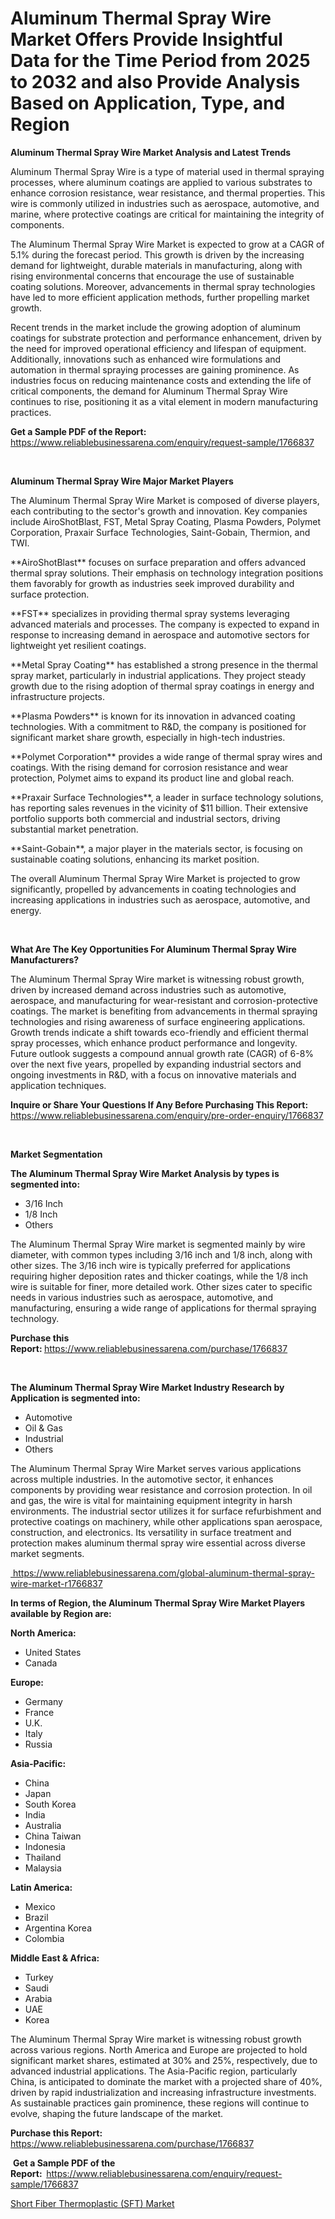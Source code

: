 <p><h1>Aluminum Thermal Spray Wire Market Offers Provide Insightful Data for the Time Period from 2025 to 2032 and also Provide Analysis Based on Application, Type, and Region</h1></p><p><strong>Aluminum Thermal Spray Wire Market Analysis and Latest Trends</strong></p>
<p><p>Aluminum Thermal Spray Wire is a type of material used in thermal spraying processes, where aluminum coatings are applied to various substrates to enhance corrosion resistance, wear resistance, and thermal properties. This wire is commonly utilized in industries such as aerospace, automotive, and marine, where protective coatings are critical for maintaining the integrity of components.</p><p>The Aluminum Thermal Spray Wire Market is expected to grow at a CAGR of 5.1% during the forecast period. This growth is driven by the increasing demand for lightweight, durable materials in manufacturing, along with rising environmental concerns that encourage the use of sustainable coating solutions. Moreover, advancements in thermal spray technologies have led to more efficient application methods, further propelling market growth.</p><p>Recent trends in the market include the growing adoption of aluminum coatings for substrate protection and performance enhancement, driven by the need for improved operational efficiency and lifespan of equipment. Additionally, innovations such as enhanced wire formulations and automation in thermal spraying processes are gaining prominence. As industries focus on reducing maintenance costs and extending the life of critical components, the demand for Aluminum Thermal Spray Wire continues to rise, positioning it as a vital element in modern manufacturing practices.</p></p>
<p><strong>Get a Sample PDF of the Report:&nbsp;</strong> <a href="https://www.reliablebusinessarena.com/enquiry/request-sample/1766837?utm_campaign=3270&utm_medium=2&utm_source=Github&utm_content=ia&utm_term=03042025&utm_id=aluminum-thermal-spray-wire">https://www.reliablebusinessarena.com/enquiry/request-sample/1766837</a></p>
<p>&nbsp;</p>
<p><strong>Aluminum Thermal Spray Wire Major Market Players</strong></p>
<p><p>The Aluminum Thermal Spray Wire Market is composed of diverse players, each contributing to the sector's growth and innovation. Key companies include AiroShotBlast, FST, Metal Spray Coating, Plasma Powders, Polymet Corporation, Praxair Surface Technologies, Saint-Gobain, Thermion, and TWI.</p><p>**AiroShotBlast** focuses on surface preparation and offers advanced thermal spray solutions. Their emphasis on technology integration positions them favorably for growth as industries seek improved durability and surface protection.</p><p>**FST** specializes in providing thermal spray systems leveraging advanced materials and processes. The company is expected to expand in response to increasing demand in aerospace and automotive sectors for lightweight yet resilient coatings.</p><p>**Metal Spray Coating** has established a strong presence in the thermal spray market, particularly in industrial applications. They project steady growth due to the rising adoption of thermal spray coatings in energy and infrastructure projects.</p><p>**Plasma Powders** is known for its innovation in advanced coating technologies. With a commitment to R&D, the company is positioned for significant market share growth, especially in high-tech industries.</p><p>**Polymet Corporation** provides a wide range of thermal spray wires and coatings. With the rising demand for corrosion resistance and wear protection, Polymet aims to expand its product line and global reach.</p><p>**Praxair Surface Technologies**, a leader in surface technology solutions, has reporting sales revenues in the vicinity of $11 billion. Their extensive portfolio supports both commercial and industrial sectors, driving substantial market penetration.</p><p>**Saint-Gobain**, a major player in the materials sector, is focusing on sustainable coating solutions, enhancing its market position.</p><p>The overall Aluminum Thermal Spray Wire Market is projected to grow significantly, propelled by advancements in coating technologies and increasing applications in industries such as aerospace, automotive, and energy.</p></p>
<p>&nbsp;</p>
<p><strong>What Are The Key Opportunities For Aluminum Thermal Spray Wire Manufacturers?</strong></p>
<p><p>The Aluminum Thermal Spray Wire market is witnessing robust growth, driven by increased demand across industries such as automotive, aerospace, and manufacturing for wear-resistant and corrosion-protective coatings. The market is benefiting from advancements in thermal spraying technologies and rising awareness of surface engineering applications. Growth trends indicate a shift towards eco-friendly and efficient thermal spray processes, which enhance product performance and longevity. Future outlook suggests a compound annual growth rate (CAGR) of 6-8% over the next five years, propelled by expanding industrial sectors and ongoing investments in R&D, with a focus on innovative materials and application techniques.</p></p>
<p><strong>Inquire or Share Your Questions If Any Before Purchasing This Report:</strong> <a href="https://www.reliablebusinessarena.com/enquiry/pre-order-enquiry/1766837?utm_campaign=3270&utm_medium=2&utm_source=Github&utm_content=ia&utm_term=03042025&utm_id=aluminum-thermal-spray-wire">https://www.reliablebusinessarena.com/enquiry/pre-order-enquiry/1766837</a></p>
<p>&nbsp;</p>
<p><strong>Market Segmentation</strong></p>
<p><strong>The Aluminum Thermal Spray Wire Market Analysis by types is segmented into:</strong></p>
<p><ul><li>3/16 Inch</li><li>1/8 Inch</li><li>Others</li></ul></p>
<p><p>The Aluminum Thermal Spray Wire market is segmented mainly by wire diameter, with common types including 3/16 inch and 1/8 inch, along with other sizes. The 3/16 inch wire is typically preferred for applications requiring higher deposition rates and thicker coatings, while the 1/8 inch wire is suitable for finer, more detailed work. Other sizes cater to specific needs in various industries such as aerospace, automotive, and manufacturing, ensuring a wide range of applications for thermal spraying technology.</p></p>
<p><strong>Purchase this Report:&nbsp;</strong><a href="https://www.reliablebusinessarena.com/purchase/1766837?utm_campaign=3270&utm_medium=2&utm_source=Github&utm_content=ia&utm_term=03042025&utm_id=aluminum-thermal-spray-wire">https://www.reliablebusinessarena.com/purchase/1766837</a></p>
<p>&nbsp;</p>
<p><strong>The Aluminum Thermal Spray Wire Market Industry Research by Application is segmented into:</strong></p>
<p><ul><li>Automotive</li><li>Oil & Gas</li><li>Industrial</li><li>Others</li></ul></p>
<p><p>The Aluminum Thermal Spray Wire Market serves various applications across multiple industries. In the automotive sector, it enhances components by providing wear resistance and corrosion protection. In oil and gas, the wire is vital for maintaining equipment integrity in harsh environments. The industrial sector utilizes it for surface refurbishment and protective coatings on machinery, while other applications span aerospace, construction, and electronics. Its versatility in surface treatment and protection makes aluminum thermal spray wire essential across diverse market segments.</p></p>
<p><a href="https://www.reliablebusinessarena.com/global-aluminum-thermal-spray-wire-market-r1766837?utm_campaign=3270&utm_medium=2&utm_source=Github&utm_content=ia&utm_term=03042025&utm_id=aluminum-thermal-spray-wire">&nbsp;https://www.reliablebusinessarena.com/global-aluminum-thermal-spray-wire-market-r1766837</a></p>
<p><strong>In terms of Region, the Aluminum Thermal Spray Wire Market Players available by Region are:</strong></p>
<p>
    <p> <strong> North America: </strong>
        <ul>
            <li>United States</li>
            <li>Canada</li>
        </ul>
        </p> 
    <p> <strong> Europe: </strong>
        <ul>
            <li>Germany</li>
            <li>France</li>
            <li>U.K.</li>
            <li>Italy</li>
            <li>Russia</li>
        </ul>
        </p> 
    <p> <strong> Asia-Pacific: </strong>
        <ul>
            <li>China</li>
            <li>Japan</li>
            <li>South Korea</li>
            <li>India</li>
            <li>Australia</li>
            <li>China Taiwan</li>
            <li>Indonesia</li>
            <li>Thailand</li>
            <li>Malaysia</li>
        </ul>
        </p> 
    <p> <strong> Latin America: </strong>
        <ul>
            <li>Mexico</li>
            <li>Brazil</li>
            <li>Argentina Korea</li>
            <li>Colombia</li>
        </ul>
        </p> 
    <p> <strong> Middle East & Africa: </strong>
        <ul>
            <li>Turkey</li>
            <li>Saudi</li>
            <li>Arabia</li>
            <li>UAE</li>
            <li>Korea</li>
        </ul>
    </p>
    </p>
<p><p>The Aluminum Thermal Spray Wire market is witnessing robust growth across various regions. North America and Europe are projected to hold significant market shares, estimated at 30% and 25%, respectively, due to advanced industrial applications. The Asia-Pacific region, particularly China, is anticipated to dominate the market with a projected share of 40%, driven by rapid industrialization and increasing infrastructure investments. As sustainable practices gain prominence, these regions will continue to evolve, shaping the future landscape of the market.</p></p>
<p><strong>Purchase this Report: </strong><a href="https://www.reliablebusinessarena.com/purchase/1766837?utm_campaign=3270&utm_medium=2&utm_source=Github&utm_content=ia&utm_term=03042025&utm_id=aluminum-thermal-spray-wire">https://www.reliablebusinessarena.com/purchase/1766837</a></p>
<p>&nbsp;<strong>Get a Sample PDF of the Report:&nbsp;&nbsp;</strong><a href="https://www.reliablebusinessarena.com/enquiry/request-sample/1766837?utm_campaign=3270&utm_medium=2&utm_source=Github&utm_content=ia&utm_term=03042025&utm_id=aluminum-thermal-spray-wire">https://www.reliablebusinessarena.com/enquiry/request-sample/1766837</a></p>
<p><strong></strong></p>
<p><p><a href="https://github.com/daemluari/Market-Research-Report-List-1/blob/main/short-fiber-thermoplastic-sft-market.md?utm_campaign=3270&utm_medium=2&utm_source=Github&utm_content=ia&utm_term=03042025&utm_id=aluminum-thermal-spray-wire">Short Fiber Thermoplastic (SFT) Market</a></p></p>